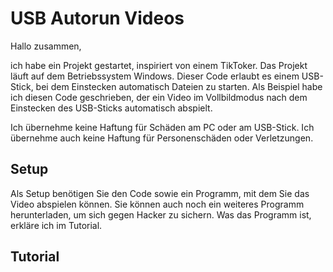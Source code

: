 # USB Autorun Videos


Hallo zusammen,

ich habe ein Projekt gestartet, inspiriert von einem TikToker. Das Projekt läuft auf dem Betriebssystem Windows.
Dieser Code erlaubt es einem USB-Stick, bei dem Einstecken automatisch Dateien zu starten.
Als Beispiel habe ich diesen Code geschrieben, der ein Video im Vollbildmodus nach dem Einstecken des USB-Sticks automatisch abspielt.

Ich übernehme keine Haftung für Schäden am PC oder am USB-Stick. Ich übernehme auch keine Haftung für Personenschäden oder Verletzungen.

## Setup

Als Setup benötigen Sie den Code sowie ein Programm, mit dem Sie das Video abspielen können. Sie können auch noch ein weiteres Programm herunterladen, um sich gegen Hacker zu sichern. Was das Programm ist, erkläre ich im Tutorial.

## Tutorial
